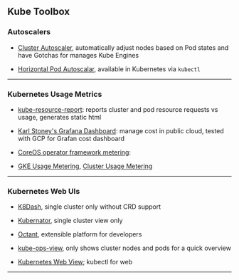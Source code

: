 
## Kube Toolbox

### Autoscalers

* [Cluster Autoscaler](https://github.com/kubernetes/autoscaler/tree/master/cluster-autoscaler), automatically adjust nodes based on Pod states and have Gotchas for manages Kube Engines

* [Horizontal Pod Autoscalar](https://kubernetes.io/docs/tasks/run-application/horizontal-pod-autoscale-walkthrough/), available in Kubernetes via `kubectl`

---

### Kubernetes Usage Metrics

* [kube-resource-report](https://github.com/hjacobs/kube-resource-report): reports cluster and pod resource requests vs usage, generates static html

* [Karl Stoney's Grafana Dashboard](https://karlstoney.com/2018/07/07/managing-your-costs-on-kubernetes/): manage cost in public cloud, tested with GCP for Grafan cost dashboard

* [CoreOS operator framework metering](https://coreos.com/blog/introducing-operator-framework-metering):

* [GKE Usage Metering](https://cloud.google.com/blog/products/containers-kubernetes/gke-usage-metering-whose-line-item-is-it-anyway), [Cluster Usage Metering](https://cloud.google.com/kubernetes-engine/docs/how-to/cluster-usage-metering)

---

### Kubernetes Web UIs

* [K8Dash](https://github.com/herbrandson/k8dash), single cluster only without CRD support

* [Kubernator](https://github.com/smpio/kubernator), single cluster view only

* [Octant](https://github.com/vmware/octant), extensible platform for developers

* [kube-ops-view](https://github.com/hjacobs/kube-ops-view), only shows cluster nodes and pods for a quick overview

* [Kubernetes Web View](https://codeberg.org/hjacobs/kube-web-view/); kubectl for web

---
